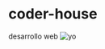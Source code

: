 # coder-house
desarrollo web
![yo](https://github.com/darsito92/coder-house/assets/125772013/fbeadbbc-6b9b-47cb-84fb-24ca73e41bc0)
